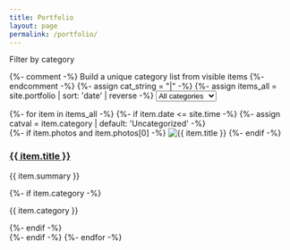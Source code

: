 ```yaml
---
title: Portfolio
layout: page
permalink: /portfolio/
---
```


<!-- Filter -->
<div class="portfolio-filter">
  <label for="cat-filter" class="sr-only">Filter by category</label>

  {%- comment -%} Build a unique category list from visible items {%- endcomment -%}
  {%- assign cat_string = "|" -%}
  {%- assign items_all = site.portfolio | sort: 'date' | reverse -%}
  <select id="cat-filter">
    <option value="all">All categories</option>
    {%- for i in items_all -%}
      {%- if i.date <= site.time and i.category and i.category != "" -%}
        {%- assign needle = "|" | append: i.category | append: "|" -%}
        {%- unless cat_string contains needle -%}
          {%- assign cat_string = cat_string | append: i.category | append: "|" -%}
          <option value="{{ i.category | downcase }}">{{ i.category }}</option>
        {%- endunless -%}
      {%- endif -%}
    {%- endfor -%}
    {%- assign has_uncat = false -%}
    {%- for i in items_all -%}
      {%- if i.date <= site.time and (i.category == nil or i.category == "") -%}
        {%- assign has_uncat = true -%}
      {%- endif -%}
    {%- endfor -%}
    {%- if has_uncat -%}
      <option value="uncategorized">Uncategorized</option>
    {%- endif -%}
  </select>
</div>

<!-- Grid -->
<div class="card-grid" id="portfolio-grid">
  {%- for item in items_all -%}
    {%- if item.date <= site.time -%}
      {%- assign catval = item.category | default: 'Uncategorized' -%}
      <article class="card" data-category="{{ catval | downcase }}">
        {%- if item.photos and item.photos[0] -%}
          <img src="{{ item.photos[0] | relative_url }}" alt="{{ item.title }}">
        {%- endif -%}
        <div class="pad">
          <h3><a href="{{ item.url | relative_url }}">{{ item.title }}</a></h3>
          <p>{{ item.summary }}</p>
          {%- if item.category -%}
            <p class="mini-cat"><span class="tag">{{ item.category }}</span></p>
          {%- endif -%}
        </div>
      </article>
    {%- endif -%}
  {%- endfor -%}
</div>

<script>
(function(){
  const sel = document.getElementById('cat-filter');
  const grid = document.getElementById('portfolio-grid');
  if (!sel || !grid) return;
  const cards = Array.from(grid.querySelectorAll('.card'));

  function apply(val){
    cards.forEach(card => {
      const cat = (card.getAttribute('data-category') || '').toLowerCase();
      const show = (val === 'all') || (cat === val);
      card.style.display = show ? '' : 'none';
    });
  }

  // Restore selection from ?cat= query if present
  const params = new URLSearchParams(location.search);
  const qcat = (params.get('cat') || '').toLowerCase();
  if (qcat) {
    const opt = Array.from(sel.options).find(o => o.value.toLowerCase() === qcat);
    if (opt) sel.value = opt.value;
  }

  sel.addEventListener('change', () => {
    apply(sel.value);
    const p = new URLSearchParams(location.search);
    if (sel.value === 'all') { p.delete('cat'); }
    else { p.set('cat', sel.value); }
    history.replaceState(null, '', location.pathname + (p.toString() ? '?' + p.toString() : ''));
  });

  apply(sel.value);
})();
</script>